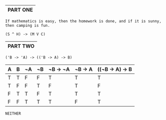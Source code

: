 |PART ONE|
|--------|

```
If mathematics is easy, then the homework is done, and if it is sunny, then camping is fun.

(S ^ H) -> (M V C) 
```
|PART TWO|
|--------|
```
('B -> 'A) -> (('B -> A) -> B)
```

| A | B | ¬A | ¬B | ¬B -> ¬A | ¬B -> A | ((¬B -> A) -> B
|---|---|--- |--- | -------- | ------- | ---------------
| T | T | F  | F  | T        | T       | T
| T | F | F  | T  | F        | T       | F
| F | T | T  | F  | T        | T       | T
| F | F | T  | T  | T        | F       | T

```NEITHER```
